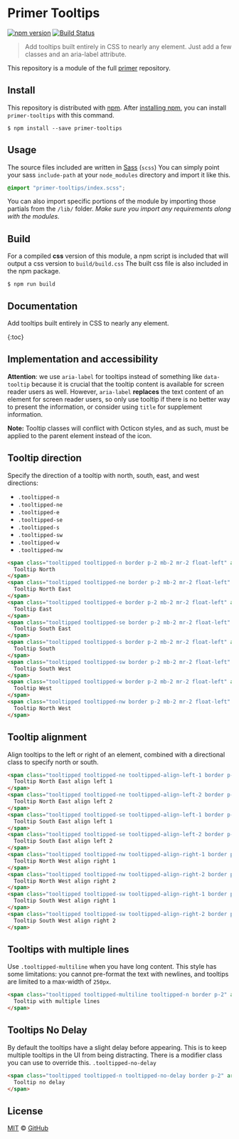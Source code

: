 # Primer Tooltips

[![npm version](https://img.shields.io/npm/v/primer-tooltips.svg)](https://www.npmjs.org/package/primer-tooltips)
[![Build Status](https://travis-ci.org/primer/css.svg?branch=master)](https://travis-ci.org/primer/primer)

> Add tooltips built entirely in CSS to nearly any element. Just add a few classes and an aria-label attribute.

This repository is a module of the full [primer][primer] repository.

## Install

This repository is distributed with [npm][npm]. After [installing npm][install-npm], you can install `primer-tooltips` with this command.

```
$ npm install --save primer-tooltips
```

## Usage

The source files included are written in [Sass][sass] (`scss`) You can simply point your sass `include-path` at your `node_modules` directory and import it like this.

```scss
@import "primer-tooltips/index.scss";
```

You can also import specific portions of the module by importing those partials from the `/lib/` folder. _Make sure you import any requirements along with the modules._

## Build

For a compiled **css** version of this module, a npm script is included that will output a css version to `build/build.css` The built css file is also included in the npm package.

```
$ npm run build
```

## Documentation

<!-- %docs
title: Tooltips
path: components/tooltips
status: Stable
-->

Add tooltips built entirely in CSS to nearly any element.

{:toc}

## Implementation and accessibility

**Attention**: we use `aria-label` for tooltips instead of something like `data-tooltip` because it is crucial that the tooltip content is available for screen reader users as well. However, `aria-label` **replaces** the text content of an element for screen reader users, so only use tooltip if there is no better way to present the information, or consider using `title` for supplement information.

**Note:** Tooltip classes will conflict with Octicon styles, and as such, must be applied to the parent element instead of the icon.

## Tooltip direction
Specify the direction of a tooltip with north, south, east, and west directions:

- `.tooltipped-n`
- `.tooltipped-ne`
- `.tooltipped-e`
- `.tooltipped-se`
- `.tooltipped-s`
- `.tooltipped-sw`
- `.tooltipped-w`
- `.tooltipped-nw`


```html
<span class="tooltipped tooltipped-n border p-2 mb-2 mr-2 float-left" aria-label="This is the tooltip on the North side.">
  Tooltip North
</span>
<span class="tooltipped tooltipped-ne border p-2 mb-2 mr-2 float-left" aria-label="This is the tooltip on the North East side.">
  Tooltip North East
</span>
<span class="tooltipped tooltipped-e border p-2 mb-2 mr-2 float-left" aria-label="This is the tooltip on the East side.">
  Tooltip East
</span>
<span class="tooltipped tooltipped-se border p-2 mb-2 mr-2 float-left" aria-label="This is the tooltip on the South East side.">
  Tooltip South East
</span>
<span class="tooltipped tooltipped-s border p-2 mb-2 mr-2 float-left" aria-label="This is the tooltip on the South side.">
  Tooltip South
</span>
<span class="tooltipped tooltipped-sw border p-2 mb-2 mr-2 float-left" aria-label="This is the tooltip on the South West side.">
  Tooltip South West
</span>
<span class="tooltipped tooltipped-w border p-2 mb-2 mr-2 float-left" aria-label="This is the tooltip on the West side.">
  Tooltip West
</span>
<span class="tooltipped tooltipped-nw border p-2 mb-2 mr-2 float-left" aria-label="This is the tooltip on the North West side.">
  Tooltip North West
</span>
```

## Tooltip alignment
Align tooltips to the left or right of an element, combined with a directional class to specify north or south.

```html
<span class="tooltipped tooltipped-ne tooltipped-align-left-1 border p-2 mb-2 mr-2 float-left" aria-label="Tooltipped NE and aligned left.">
  Tooltip North East align left 1
</span>
<span class="tooltipped tooltipped-ne tooltipped-align-left-2 border p-2 mb-2 mr-2 float-left" aria-label="Tooltipped NE and aligned left.">
  Tooltip North East align left 2
</span>
<span class="tooltipped tooltipped-se tooltipped-align-left-1 border p-2 mb-2 mr-2 float-left" aria-label="Tooltipped SW and aigned left.">
  Tooltip South East align left 1
</span>
<span class="tooltipped tooltipped-se tooltipped-align-left-2 border p-2 mb-2 mr-2 float-left" aria-label="Tooltipped SW and aigned left.">
  Tooltip South East align left 2
</span>
<span class="tooltipped tooltipped-nw tooltipped-align-right-1 border p-2 mb-2 mr-2 float-left" aria-label="Tooltipped NW and aligned right.">
  Tooltip North West align right 1
</span>
<span class="tooltipped tooltipped-nw tooltipped-align-right-2 border p-2 mb-2 mr-2 float-left" aria-label="Tooltipped NW and aligned right.">
  Tooltip North West align right 2
</span>
<span class="tooltipped tooltipped-sw tooltipped-align-right-1 border p-2 mb-2 mr-2 float-left" aria-label="Tooltipped SE and aligned right.">
  Tooltip South West align right 1
</span>
<span class="tooltipped tooltipped-sw tooltipped-align-right-2 border p-2 mb-2 mr-2 float-left" aria-label="Tooltipped SE and aligned right.">
  Tooltip South West align right 2
</span>
```

## Tooltips with multiple lines
Use `.tooltipped-multiline` when you have long content. This style has some limitations: you cannot pre-format the text with newlines, and tooltips are limited to a max-width of `250px`.


```html
<span class="tooltipped tooltipped-multiline tooltipped-n border p-2" aria-label="This is the tooltip with multiple lines. This is the tooltip with multiple lines.">
  Tooltip with multiple lines
</span>
```

## Tooltips No Delay

By default the tooltips have a slight delay before appearing. This is to keep multiple tooltips in the UI from being distracting. There is a modifier class you can use to override this. `.tooltipped-no-delay`

```html
<span class="tooltipped tooltipped-n tooltipped-no-delay border p-2" aria-label="This is the tooltip on the no delay side.">
  Tooltip no delay
</span>
```

<!-- %enddocs -->

## License

[MIT](./LICENSE) &copy; [GitHub](https://github.com/)

[primer]: https://github.com/primer/css
[docs]: http://primer.github.io/
[npm]: https://www.npmjs.com/
[install-npm]: https://docs.npmjs.com/getting-started/installing-node
[sass]: http://sass-lang.com/
